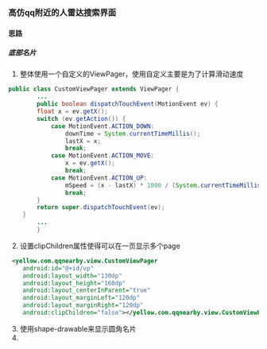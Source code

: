 ### 高仿qq附近的人雷达搜索界面
#### 思路

##### 底部名片

1. 整体使用一个自定义的ViewPager，使用自定义主要是为了计算滑动速度
``` java
public class CustomViewPager extends ViewPager {
		...
		public boolean dispatchTouchEvent(MotionEvent ev) {
        float x = ev.getX();
        switch (ev.getAction()) {
            case MotionEvent.ACTION_DOWN:
                downTime = System.currentTimeMillis();
                lastX = x;
                break;
            case MotionEvent.ACTION_MOVE:
                x = ev.getX();
                break;
            case MotionEvent.ACTION_UP:
                mSpeed = (x - lastX) * 1000 / (System.currentTimeMillis() - downTime);
                break;
        }
        return super.dispatchTouchEvent(ev);
    }
		...
		}
```

2. 设置clipChildren属性使得可以在一页显示多个page
``` xml
 <yellow.com.qqnearby.view.CustomViewPager
	android:id="@+id/vp"
	android:layout_width="130dp"
	android:layout_height="160dp"
	android:layout_centerInParent="true"
	android:layout_marginLeft="120dp"
	android:layout_marginRight="120dp"
	android:clipChildren="false"></yellow.com.qqnearby.view.CustomViewPager>
```
3. 使用shape-drawable来显示圆角名片
4. 



